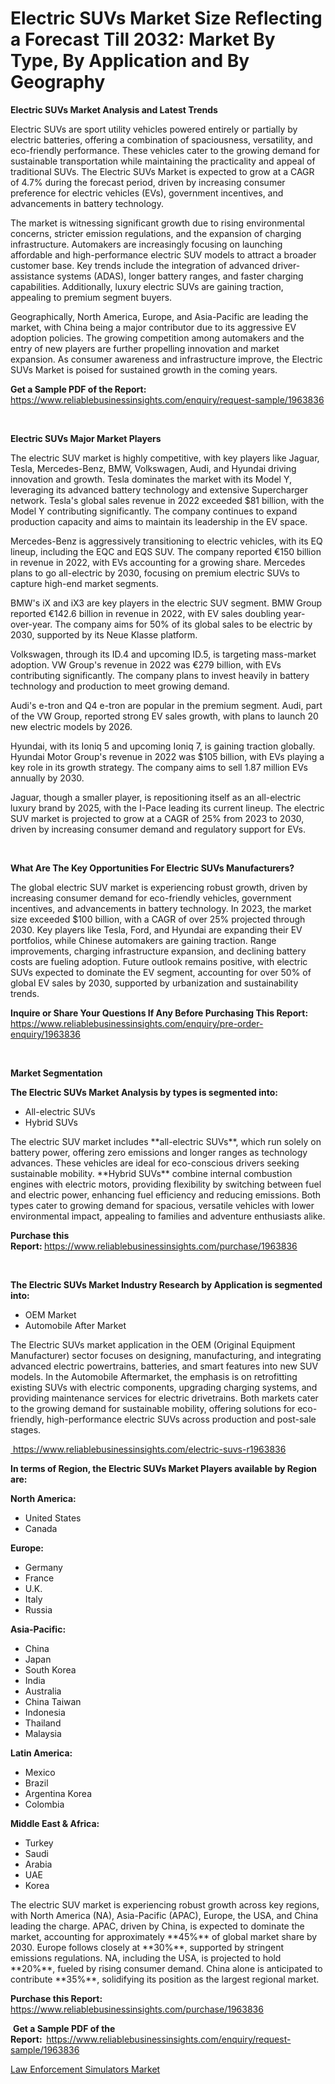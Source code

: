 <p><h1>Electric SUVs Market Size Reflecting a Forecast Till 2032: Market By Type, By Application and By Geography</h1></p><p><strong>Electric SUVs Market Analysis and Latest Trends</strong></p>
<p><p>Electric SUVs are sport utility vehicles powered entirely or partially by electric batteries, offering a combination of spaciousness, versatility, and eco-friendly performance. These vehicles cater to the growing demand for sustainable transportation while maintaining the practicality and appeal of traditional SUVs. The Electric SUVs Market is expected to grow at a CAGR of 4.7% during the forecast period, driven by increasing consumer preference for electric vehicles (EVs), government incentives, and advancements in battery technology.</p><p>The market is witnessing significant growth due to rising environmental concerns, stricter emission regulations, and the expansion of charging infrastructure. Automakers are increasingly focusing on launching affordable and high-performance electric SUV models to attract a broader customer base. Key trends include the integration of advanced driver-assistance systems (ADAS), longer battery ranges, and faster charging capabilities. Additionally, luxury electric SUVs are gaining traction, appealing to premium segment buyers.</p><p>Geographically, North America, Europe, and Asia-Pacific are leading the market, with China being a major contributor due to its aggressive EV adoption policies. The growing competition among automakers and the entry of new players are further propelling innovation and market expansion. As consumer awareness and infrastructure improve, the Electric SUVs Market is poised for sustained growth in the coming years.</p></p>
<p><strong>Get a Sample PDF of the Report:&nbsp;</strong> <a href="https://www.reliablebusinessinsights.com/enquiry/request-sample/1963836?utm_campaign=1674&utm_medium=2&utm_source=Github&utm_content=ia&utm_term=21012025&utm_id=electric-suvs">https://www.reliablebusinessinsights.com/enquiry/request-sample/1963836</a></p>
<p>&nbsp;</p>
<p><strong>Electric SUVs Major Market Players</strong></p>
<p><p>The electric SUV market is highly competitive, with key players like Jaguar, Tesla, Mercedes-Benz, BMW, Volkswagen, Audi, and Hyundai driving innovation and growth. Tesla dominates the market with its Model Y, leveraging its advanced battery technology and extensive Supercharger network. Tesla's global sales revenue in 2022 exceeded $81 billion, with the Model Y contributing significantly. The company continues to expand production capacity and aims to maintain its leadership in the EV space.</p><p>Mercedes-Benz is aggressively transitioning to electric vehicles, with its EQ lineup, including the EQC and EQS SUV. The company reported €150 billion in revenue in 2022, with EVs accounting for a growing share. Mercedes plans to go all-electric by 2030, focusing on premium electric SUVs to capture high-end market segments.</p><p>BMW's iX and iX3 are key players in the electric SUV segment. BMW Group reported €142.6 billion in revenue in 2022, with EV sales doubling year-over-year. The company aims for 50% of its global sales to be electric by 2030, supported by its Neue Klasse platform.</p><p>Volkswagen, through its ID.4 and upcoming ID.5, is targeting mass-market adoption. VW Group's revenue in 2022 was €279 billion, with EVs contributing significantly. The company plans to invest heavily in battery technology and production to meet growing demand.</p><p>Audi's e-tron and Q4 e-tron are popular in the premium segment. Audi, part of the VW Group, reported strong EV sales growth, with plans to launch 20 new electric models by 2026.</p><p>Hyundai, with its Ioniq 5 and upcoming Ioniq 7, is gaining traction globally. Hyundai Motor Group's revenue in 2022 was $105 billion, with EVs playing a key role in its growth strategy. The company aims to sell 1.87 million EVs annually by 2030.</p><p>Jaguar, though a smaller player, is repositioning itself as an all-electric luxury brand by 2025, with the I-Pace leading its current lineup. The electric SUV market is projected to grow at a CAGR of 25% from 2023 to 2030, driven by increasing consumer demand and regulatory support for EVs.</p></p>
<p>&nbsp;</p>
<p><strong>What Are The Key Opportunities For Electric SUVs Manufacturers?</strong></p>
<p><p>The global electric SUV market is experiencing robust growth, driven by increasing consumer demand for eco-friendly vehicles, government incentives, and advancements in battery technology. In 2023, the market size exceeded $100 billion, with a CAGR of over 25% projected through 2030. Key players like Tesla, Ford, and Hyundai are expanding their EV portfolios, while Chinese automakers are gaining traction. Range improvements, charging infrastructure expansion, and declining battery costs are fueling adoption. Future outlook remains positive, with electric SUVs expected to dominate the EV segment, accounting for over 50% of global EV sales by 2030, supported by urbanization and sustainability trends.</p></p>
<p><strong>Inquire or Share Your Questions If Any Before Purchasing This Report:</strong> <a href="https://www.reliablebusinessinsights.com/enquiry/pre-order-enquiry/1963836?utm_campaign=1674&utm_medium=2&utm_source=Github&utm_content=ia&utm_term=21012025&utm_id=electric-suvs">https://www.reliablebusinessinsights.com/enquiry/pre-order-enquiry/1963836</a></p>
<p>&nbsp;</p>
<p><strong>Market Segmentation</strong></p>
<p><strong>The Electric SUVs Market Analysis by types is segmented into:</strong></p>
<p><ul><li>All-electric SUVs</li><li>Hybrid SUVs</li></ul></p>
<p><p>The electric SUV market includes **all-electric SUVs**, which run solely on battery power, offering zero emissions and longer ranges as technology advances. These vehicles are ideal for eco-conscious drivers seeking sustainable mobility. **Hybrid SUVs** combine internal combustion engines with electric motors, providing flexibility by switching between fuel and electric power, enhancing fuel efficiency and reducing emissions. Both types cater to growing demand for spacious, versatile vehicles with lower environmental impact, appealing to families and adventure enthusiasts alike.</p></p>
<p><strong>Purchase this Report:&nbsp;</strong><a href="https://www.reliablebusinessinsights.com/purchase/1963836?utm_campaign=1674&utm_medium=2&utm_source=Github&utm_content=ia&utm_term=21012025&utm_id=electric-suvs">https://www.reliablebusinessinsights.com/purchase/1963836</a></p>
<p>&nbsp;</p>
<p><strong>The Electric SUVs Market Industry Research by Application is segmented into:</strong></p>
<p><ul><li>OEM Market</li><li>Automobile After Market</li></ul></p>
<p><p>The Electric SUVs market application in the OEM (Original Equipment Manufacturer) sector focuses on designing, manufacturing, and integrating advanced electric powertrains, batteries, and smart features into new SUV models. In the Automobile Aftermarket, the emphasis is on retrofitting existing SUVs with electric components, upgrading charging systems, and providing maintenance services for electric drivetrains. Both markets cater to the growing demand for sustainable mobility, offering solutions for eco-friendly, high-performance electric SUVs across production and post-sale stages.</p></p>
<p><a href="https://www.reliablebusinessinsights.com/electric-suvs-r1963836?utm_campaign=1674&utm_medium=2&utm_source=Github&utm_content=ia&utm_term=21012025&utm_id=electric-suvs">&nbsp;https://www.reliablebusinessinsights.com/electric-suvs-r1963836</a></p>
<p><strong>In terms of Region, the Electric SUVs Market Players available by Region are:</strong></p>
<p>
    <p> <strong> North America: </strong>
        <ul>
            <li>United States</li>
            <li>Canada</li>
        </ul>
        </p> 
    <p> <strong> Europe: </strong>
        <ul>
            <li>Germany</li>
            <li>France</li>
            <li>U.K.</li>
            <li>Italy</li>
            <li>Russia</li>
        </ul>
        </p> 
    <p> <strong> Asia-Pacific: </strong>
        <ul>
            <li>China</li>
            <li>Japan</li>
            <li>South Korea</li>
            <li>India</li>
            <li>Australia</li>
            <li>China Taiwan</li>
            <li>Indonesia</li>
            <li>Thailand</li>
            <li>Malaysia</li>
        </ul>
        </p> 
    <p> <strong> Latin America: </strong>
        <ul>
            <li>Mexico</li>
            <li>Brazil</li>
            <li>Argentina Korea</li>
            <li>Colombia</li>
        </ul>
        </p> 
    <p> <strong> Middle East & Africa: </strong>
        <ul>
            <li>Turkey</li>
            <li>Saudi</li>
            <li>Arabia</li>
            <li>UAE</li>
            <li>Korea</li>
        </ul>
    </p>
    </p>
<p><p>The electric SUV market is experiencing robust growth across key regions, with North America (NA), Asia-Pacific (APAC), Europe, the USA, and China leading the charge. APAC, driven by China, is expected to dominate the market, accounting for approximately **45%** of global market share by 2030. Europe follows closely at **30%**, supported by stringent emissions regulations. NA, including the USA, is projected to hold **20%**, fueled by rising consumer demand. China alone is anticipated to contribute **35%**, solidifying its position as the largest regional market.</p></p>
<p><strong>Purchase this Report: </strong><a href="https://www.reliablebusinessinsights.com/purchase/1963836?utm_campaign=1674&utm_medium=2&utm_source=Github&utm_content=ia&utm_term=21012025&utm_id=electric-suvs">https://www.reliablebusinessinsights.com/purchase/1963836</a></p>
<p>&nbsp;<strong>Get a Sample PDF of the Report:&nbsp;&nbsp;</strong><a href="https://www.reliablebusinessinsights.com/enquiry/request-sample/1963836?utm_campaign=1674&utm_medium=2&utm_source=Github&utm_content=ia&utm_term=21012025&utm_id=electric-suvs">https://www.reliablebusinessinsights.com/enquiry/request-sample/1963836</a></p>
<p><strong></strong></p>
<p><p><a href="https://github.com/willjis/Market-Research-Report-List-1/blob/main/law-enforcement-simulators-market.md?utm_campaign=1674&utm_medium=2&utm_source=Github&utm_content=ia&utm_term=21012025&utm_id=electric-suvs">Law Enforcement Simulators Market</a></p></p>